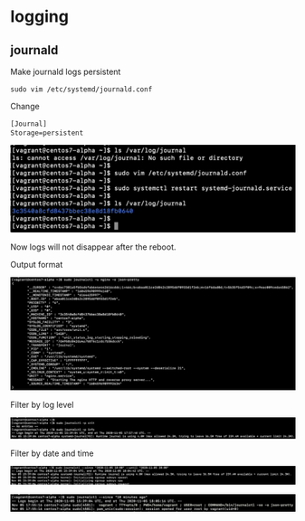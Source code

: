 # logging

## journald
Make journald logs persistent

```
sudo vim /etc/systemd/journald.conf
```
Change
```
[Journal]
Storage=persistent
```

![ps](screenshots/screenshot-journald-persistent.png)

Now logs will not disappear after the reboot.


Output format

![ps](screenshots/screenshot-journald-json.png)


Filter by log level

![ps](screenshots/screenshot-journald-level.png)


Filter by date and time

![ps](screenshots/screenshot-journald-filter-date.png)

![ps](screenshots/screenshot-journald-filter-ago.png)





